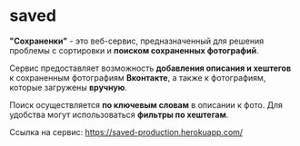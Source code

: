# saved

**"Сохраненки"** - это веб-сервис, предназначенный для решения проблемы с сортировки и **поиском сохраненных фотографий**.

Сервис предоставляет возможность **добавления описания и хештегов** к сохраненным фотографиям **Вконтакте**, а также к фотографиям, которые загружены **вручную**.

Поиск осуществляется **по ключевым словам** в описании к фото. Для удобства могут использоваться **фильтры по хештегам**.

Ссылка на сервис: https://saved-production.herokuapp.com/
